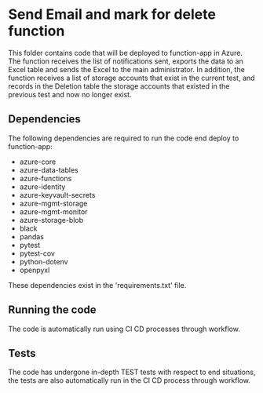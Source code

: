 # Send Email and mark for delete function

This folder contains code that will be deployed to function-app in Azure.
The function receives the list of notifications sent,
exports the data to an Excel table and sends the Excel to the main administrator.
In addition, the function receives a list of storage accounts that exist in the current test,
and records in the Deletion table the storage accounts that existed in the previous test and now no longer exist.

## Dependencies

The following dependencies are required to run the code end deploy to function-app:

- azure-core
- azure-data-tables
- azure-functions
- azure-identity
- azure-keyvault-secrets
- azure-mgmt-storage
- azure-mgmt-monitor
- azure-storage-blob
- black
- pandas
- pytest
- pytest-cov
- python-dotenv
- openpyxl

These dependencies exist in the 'requirements.txt' file.

## Running the code

The code is automatically run using CI CD processes through workflow.

## Tests

The code has undergone in-depth TEST tests with respect to end situations,
the tests are also automatically run in the CI CD process through workflow.
